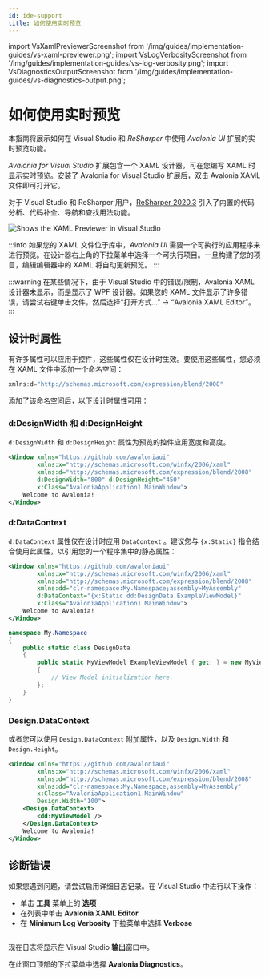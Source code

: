 ```yaml
---
id: ide-support
title: 如何使用实时预览
---
```


import VsXamlPreviewerScreenshot from '/img/guides/implementation-guides/vs-xaml-previewer.png';
import VsLogVerbosityScreenshot from '/img/guides/implementation-guides/vs-log-verbosity.png';
import VsDiagnosticsOutputScreenshot from '/img/guides/implementation-guides/vs-diagnostics-output.png';

# 如何使用实时预览

本指南将展示如何在 Visual Studio 和 _ReSharper_ 中使用 _Avalonia UI_ 扩展的实时预览功能。

_Avalonia for Visual Studio_ 扩展包含一个 XAML 设计器，可在您编写 XAML 时显示实时预览。安装了 Avalonia for Visual Studio 扩展后，双击 Avalonia XAML 文件即可打开它。

对于 Visual Studio 和 ReSharper 用户，[ReSharper 2020.3](https://www.jetbrains.com/resharper/whatsnew/2020-3/#version-2020-3-avalonia-support) 引入了内置的代码分析、代码补全、导航和查找用法功能。

<img src={VsXamlPreviewerScreenshot} alt="Shows the XAML Previewer in Visual Studio"/>

:::info
如果您的 XAML 文件位于库中，_Avalonia UI_ 需要一个可执行的应用程序来进行预览。在设计器右上角的下拉菜单中选择一个可执行项目。一旦构建了您的项目，编辑编辑器中的 XAML 将自动更新预览。
:::

:::warning
在某些情况下，由于 Visual Studio 中的错误/限制，Avalonia XAML 设计器未显示，而是显示了 WPF 设计器。如果您的 XAML 文件显示了许多错误，请尝试右键单击文件，然后选择“打开方式...” → “Avalonia XAML Editor”。
:::

## 设计时属性

有许多属性可以应用于控件，这些属性仅在设计时生效。要使用这些属性，您必须在 XAML 文件中添加一个命名空间：

```csharp
xmlns:d="http://schemas.microsoft.com/expression/blend/2008"
```

添加了该命名空间后，以下设计时属性可用：

### d\:DesignWidth 和 d\:DesignHeight

`d:DesignWidth` 和 `d:DesignHeight` 属性为预览的控件应用宽度和高度。

```xml
<Window xmlns="https://github.com/avaloniaui"
        xmlns:x="http://schemas.microsoft.com/winfx/2006/xaml"
        xmlns:d="http://schemas.microsoft.com/expression/blend/2008"
        d:DesignWidth="800" d:DesignHeight="450"
        x:Class="AvaloniaApplication1.MainWindow">
    Welcome to Avalonia!
</Window>
```

### d\:DataContext

`d:DataContext` 属性仅在设计时应用 `DataContext` 。建议您与 `{x:Static}` 指令结合使用此属性，以引用您的一个程序集中的静态属性：

```xml
<Window xmlns="https://github.com/avaloniaui"
        xmlns:x="http://schemas.microsoft.com/winfx/2006/xaml"
        xmlns:d="http://schemas.microsoft.com/expression/blend/2008"
        xmlns:dd="clr-namespace:My.Namespace;assembly=MyAssembly"
        d:DataContext="{x:Static dd:DesignData.ExampleViewModel}"
        x:Class="AvaloniaApplication1.MainWindow">
    Welcome to Avalonia!
</Window>
```

```csharp
namespace My.Namespace
{
    public static class DesignData
    {
        public static MyViewModel ExampleViewModel { get; } = new MyViewModel
        {
            // View Model initialization here.
        };
    }
}
```

### Design.DataContext

或者您可以使用 `Design.DataContext` 附加属性，以及 `Design.Width` 和 `Design.Height`。

```xml
<Window xmlns="https://github.com/avaloniaui"
        xmlns:x="http://schemas.microsoft.com/winfx/2006/xaml"
        xmlns:d="http://schemas.microsoft.com/expression/blend/2008"
        xmlns:dd="clr-namespace:My.Namespace;assembly=MyAssembly"
        x:Class="AvaloniaApplication1.MainWindow"
        Design.Width="100">
    <Design.DataContext>
        <dd:MyViewModel />
    </Design.DataContext>
    Welcome to Avalonia!
</Window>
```

## 诊断错误

如果您遇到问题，请尝试启用详细日志记录。在 Visual Studio 中进行以下操作：

-  单击 **工具** 菜单上的 **选项**
-  在列表中单击 **Avalonia XAML Editor**
-  在 **Minimum Log Verbosity** 下拉菜单中选择 **Verbose**

<img src={VsLogVerbosityScreenshot} alt=""/>

现在日志将显示在 Visual Studio **输出**窗口中。

在此窗口顶部的下拉菜单中选择 **Avalonia Diagnostics**。

<img src={VsDiagnosticsOutputScreenshot} alt=""/>
